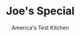 ---
layout: ../../layouts/MarkdownPostLayout.astro
title: Joe's Special
author: America's Test Kitchen
pubDate: 2023-03-15
description: For this San Francisco breakfast classic of scrambled eggs with beef and spinach, we started by sauteing mushrooms until they were well browned, seasoning them with garlic, and setting them aside while we built the rest of the dish.
image_url: https://res.cloudinary.com/hksqkdlah/image/upload/ar_1:1,c_fill,dpr_2.0,f_auto,fl_lossy.progressive.strip_profile,g_faces:auto,q_auto:low,w_344/29759_sfs-joes-special-4
tags: ["Main Courses","Vegetables","Eggs","Beef","Breakfast & Brunch"]
calories: 2604
protein: 47
carbohydrates: 14
fats: 
fiber: 2
ingredients: ["8 , large eggs","1/4 cup, half-and-half",", Salt and pepper","4 tablespoons, unsalted butter","12 ounces, cremini mushrooms, trimmed and sliced thin","3 , garlic cloves, minced","1 , onion, quartered and sliced thin crosswise","3/4 pound, 85 percent lean ground beef","1 tablespoon, Worcestershire sauce","1 tablespoon, hot sauce, plus extra for serving","10 ounces (10 cups), baby spinach","2 ounces, Parmesan cheese, grated (1 cup)"]
serves: 4
time: "50 minutes"
instructions: ["Whisk eggs, half-and-half, ½ teaspoon salt, and ¼ teaspoon pepper together in bowl; set aside. Melt 2 tablespoons butter in 12-inch nonstick skillet over medium-high heat. Add mushrooms and ¼ teaspoon salt and cook, covered, until mushrooms release their liquid, about 5 minutes. Uncover and continue to cook until lightly browned, about 5 minutes longer. Stir in half of garlic and cook until fragrant, about 30 seconds. Transfer to bowl, cover with aluminum foil, and set aside.","Melt remaining 2 tablespoons butter in now-empty skillet over medium-high heat. Add onion and ¼ teaspoon salt and cook, covered, until onion is softened, about 5 minutes. Stir in beef and cook, uncovered, breaking up pieces with spatula, until no longer pink, 5 to 7 minutes. Stir in remaining garlic and cook until fragrant, about 30 seconds. Stir in Worcestershire and hot sauce.","Stir half of spinach into beef mixture and cook until just wilted, about 1 minute. Stir in remaining spinach and cook until just wilted, about 1 minute longer. Pour egg mixture into skillet and, using rubber spatula, stir and scrape bottom of skillet, combining beef mixture and eggs, until large curds begin to form and eggs are fully set, 3 to 5 minutes.","Off heat, stir in ½ cup Parmesan and season with salt and pepper to taste. Transfer to serving platter and top with reserved mushrooms and remaining ½ cup Parmesan. Serve with extra hot sauce."]
nutrition: ["1334 mg Potassium","773 mg Phosphorus","635 mg Calcium","6 mg Iron","115 mg Magnesium","1046 mg Sodium","7 mg Zinc","45 g Fat","7 mg Niacin (B3)","15 g Monounsaturated","3 g Polyunsaturated","1 mg Riboflavin (B2)","26 mg Vitamin C","2 µg Vitamin D","491 mg Cholesterol","22 g Saturated","1 g Trans","2 g Fiber","221 µg Folate (food)","4 g Sugars","347 µg Vitamin K","336 g Water","14 g Carbs","221 µg Folate equivalent (total)","47 g Protein","3 mg Vitamin E","3 µg Vitamin B12","685 µg Vitamin A","651 kcal Energy","2604 calories"]
notes: "We like to serve this with toasted sourdough bread and extra hot sauce, such as Frank’s RedHot Original Cayenne Pepper Sauce."
---